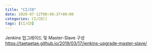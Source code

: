 ```yaml
---
title: "CI/CD"
date: 2020-07-12T08:49:37+09:00
categories: CI/CD[]
tags: [CI/CD]
---
```


Jenkins 업그레이드 및 Master-Slave 구성
 https://taetaetae.github.io/2019/03/17/jenkins-upgrade-master-slave/